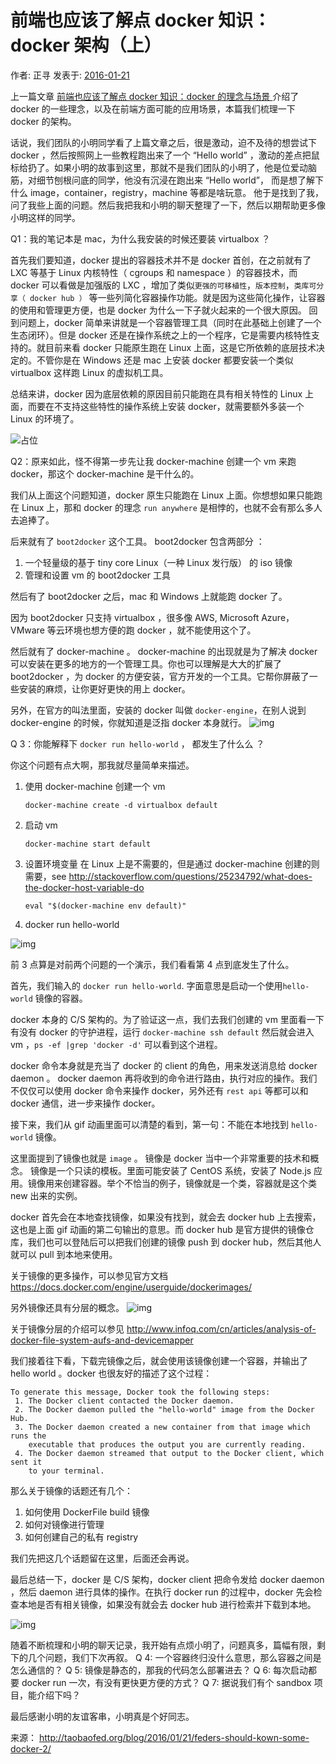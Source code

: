 # 前端也应该了解点 docker 知识：docker 架构（上）

作者: 正寻 发表于: [2016-01-21](http://taobaofed.org/blog/2016/01/21/feders-should-kown-some-docker-2/)

上一篇文章 [前端也应该了解点 docker 知识：docker 的理念与场景 ](http://taobaofed.org/blog/2016/01/19/feders-should-kown-some-docker-1/)介绍了 docker 的一些理念，以及在前端方面可能的应用场景，本篇我们梳理一下 docker 的架构。

话说，我们团队的小明同学看了上篇文章之后，很是激动，迫不及待的想尝试下 docker ，然后按照网上一些教程跑出来了一个 “Hello world” ，激动的差点把鼠标给扔了。如果小明的故事到这里，那就不是我们团队的小明了，他是位爱动脑筋，对细节刨根问底的同学，他没有沉浸在跑出来 “Hello world”， 而是想了解下什么 image，container，registry，machine 等都是啥玩意。
他于是找到了我，问了我些上面的问题。然后我把我和小明的聊天整理了一下，然后以期帮助更多像小明这样的同学。

Q1：我的笔记本是 mac，为什么我安装的时候还要装 virtualbox ？

首先我们要知道，docker 提出的容器技术并不是 docker 首创，在之前就有了 LXC 等基于 Linux 内核特性（ cgroups 和 namespace ）的容器技术，而 docker 可以看做是加强版的 LXC ，增加了类似`更强的可移植性`，`版本控制`，`类库可分享（ docker hub ）` 等一些列简化容器操作功能。就是因为这些简化操作，让容器的使用和管理更方便，也是 docker 为什么一下子就火起来的一个很大原因。
回到问题上，docker 简单来讲就是一个容器管理工具（同时在此基础上创建了一个生态闭环）。但是 docker 还是在操作系统之上的一个程序，它是需要内核特性支持的。就目前来看 docker 只能原生跑在 Linux 上面，这是它所依赖的底层技术决定的。不管你是在 Windows 还是 mac 上安装 docker 都要安装一个类似 virtualbox 这样跑 Linux 的虚拟机工具。

总结来讲，docker 因为底层依赖的原因目前只能跑在具有相关特性的 Linux 上面，而要在不支持这些特性的操作系统上安装 docker，就需要额外多装一个 Linux 的环境了。

![占位](image-201711271724/0.9429955772771803.png)

Q2：原来如此，怪不得第一步先让我 docker-machine 创建一个 vm 来跑 docker，那这个 docker-machine 是干什么的。

我们从上面这个问题知道，docker 原生只能跑在 Linux 上面。你想想如果只能跑在 Linux 上，那和 docker 的理念 `run anywhere` 是相悖的，也就不会有那么多人去追捧了。

后来就有了 `boot2docker` 这个工具。 boot2docker 包含两部分 ：

1. 一个轻量级的基于 tiny core Linux（一种 Linux 发行版） 的 iso 镜像
2. 管理和设置 vm 的 boot2docker 工具

然后有了 boot2docker 之后，mac 和 Windows 上就能跑 docker 了。

因为 boot2docker 只支持 virtualbox ，很多像 AWS, Microsoft Azure， VMware 等云环境也想方便的跑 docker ，就不能使用这个了。

然后就有了 docker-machine 。 docker-machine 的出现就是为了解决 docker 可以安装在更多的地方的一个管理工具。你也可以理解是大大的扩展了 boot2docker ，为 docker 的方便安装，官方开发的一个工具。它帮你屏蔽了一些安装的麻烦，让你更好更快的用上 docker。

另外，在官方的叫法里面，安装的 docker 叫做 `docker-engine`，在别人说到 docker-engine 的时候，你就知道是泛指 docker 本身就行。
![img](image-201711271724/0.9058014598208444.png)

Q 3：你能解释下 `docker run hello-world` ， 都发生了什么么 ？

你这个问题有点大啊，那我就尽量简单来描述。

1. 使用 docker-machine 创建一个 vm

   ```
   docker-machine create -d virtualbox default

   ```

2. 启动 vm

   ```
   docker-machine start default

   ```

3. 设置环境变量
   在 Linux 上是不需要的，但是通过 docker-machine 创建的则需要，see <http://stackoverflow.com/questions/25234792/what-does-the-docker-host-variable-do>

   ```
   eval "$(docker-machine env default)"

   ```

4. docker run hello-world

![img](image-201711271724/0.1912250432928655.png)

前 3 点算是对前两个问题的一个演示，我们看看第 4 点到底发生了什么。

首先，我们输入的 `docker run hello-world`. 字面意思是启动一个使用`hello-world` 镜像的容器。

docker 本身的 C/S 架构的。为了验证这一点，我们去我们创建的 vm 里面看一下有没有 docker 的守护进程，运行 `docker-machine ssh default`
然后就会进入 vm ，`ps -ef |grep 'docker -d'` 可以看到这个进程。

docker 命令本身就是充当了 docker 的 client 的角色，用来发送消息给 docker daemon 。 docker daemon 再将收到的命令进行路由，执行对应的操作。我们不仅仅可以使用 docker 命令来操作 docker，另外还有 `rest api` 等都可以和 docker 通信，进一步来操作 docker。

接下来，我们从 gif 动画里面可以清楚的看到，第一句：不能在本地找到 `hello-world` 镜像。

这里面提到了镜像也就是 `image` 。 镜像是 docker 当中一个非常重要的技术和概念。
镜像是一个只读的模板。里面可能安装了 CentOS 系统，安装了 Node.js 应用。镜像用来创建容器。举个不恰当的例子，镜像就是一个类，容器就是这个类 new 出来的实例。

docker 首先会在本地查找镜像，如果没有找到，就会去 docker hub 上去搜索，这也是上面 gif 动画的第二句输出的意思。而 docker hub 是官方提供的镜像仓库，我们也可以登陆后可以把我们创建的镜像 push 到 docker hub，然后其他人就可以 pull 到本地来使用。

关于镜像的更多操作，可以参见官方文档<https://docs.docker.com/engine/userguide/dockerimages/>

另外镜像还具有分层的概念。
![img](image-201711271724/0.15134691207294004.png)

关于镜像分层的介绍可以参见 <http://www.infoq.com/cn/articles/analysis-of-docker-file-system-aufs-and-devicemapper>

我们接着往下看，下载完镜像之后，就会使用该镜像创建一个容器，并输出了 hello world 。docker 也很友好的描述了这个过程：

```
To generate this message, Docker took the following steps:
 1. The Docker client contacted the Docker daemon.
 2. The Docker daemon pulled the "hello-world" image from the Docker Hub.
 3. The Docker daemon created a new container from that image which runs the
    executable that produces the output you are currently reading.
 4. The Docker daemon streamed that output to the Docker client, which sent it
    to your terminal.

```

那么关于镜像的话题还有几个：

1. 如何使用 DockerFile build 镜像
2. 如何对镜像进行管理
3. 如何创建自己的私有 registry

我们先把这几个话题留在这里，后面还会再说。

最后总结一下，docker 是 C/S 架构，docker client 把命令发给 docker daemon ，然后 daemon 进行具体的操作。在执行 docker run 的过程中，docker 先会检查本地是否有相关镜像，如果没有就会去 docker hub 进行检索并下载到本地。

![img](image-201711271724/0.4129492775456538.png)

随着不断梳理和小明的聊天记录，我开始有点烦小明了，问题真多，篇幅有限，剩下的几个问题，我们下次再叙。
Q 4: 一个容器终归没什么意思，那么容器之间是怎么通信的？
Q 5: 镜像是静态的，那我的代码怎么部署进去？
Q 6: 每次启动都要 docker run 一次，有没有更快更方便的方式？
Q 7: 据说我们有个 sandbox 项目，能介绍下吗？

最后感谢小明的友谊客串，小明真是个好同志。

来源： <http://taobaofed.org/blog/2016/01/21/feders-should-kown-some-docker-2/>